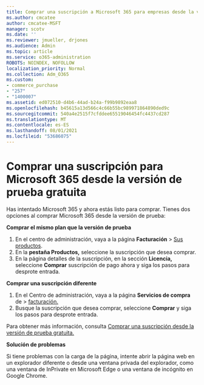 ```yaml
---
title: Comprar una suscripción a Microsoft 365 para empresas desde la versión de prueba gratuita
ms.author: cmcatee
author: cmcatee-MSFT
manager: scotv
ms.date: ''
ms.reviewer: jmueller, drjones
ms.audience: Admin
ms.topic: article
ms.service: o365-administration
ROBOTS: NOINDEX, NOFOLLOW
localization_priority: Normal
ms.collection: Adm_O365
ms.custom:
- commerce_purchase
- "257"
- "1400007"
ms.assetid: ed072510-d4b6-44ad-b24a-f99b9892eaa8
ms.openlocfilehash: b45615a13d566c4c66b55bc989971864890ded9c
ms.sourcegitcommit: 540a4e2515f7cfddee65519046454fc4437cd287
ms.translationtype: MT
ms.contentlocale: es-ES
ms.lasthandoff: 08/01/2021
ms.locfileid: "53686075"
---
```

# <a name="buy-a-subscription-to-microsoft-365-from-your-free-trial"></a>Comprar una suscripción para Microsoft 365 desde la versión de prueba gratuita

Has intentado Microsoft 365 y ahora estás listo para comprar. Tienes dos opciones al comprar Microsoft 365 desde la versión de prueba:
  
 **Comprar el mismo plan que la versión de prueba**
  
1. En el centro de administración, vaya a la página **Facturación** \> [Sus productos](https://go.microsoft.com/fwlink/p/?linkid=842054).
2. En la **pestaña Productos,** seleccione la suscripción que desea comprar.
3. En la página detalles de la suscripción, en la sección **Licencia,** seleccione **Comprar** suscripción de pago ahora y siga los pasos para desprote entrada.
 
**Comprar una suscripción diferente**
  
1. En el Centro de administración, vaya a la página **Servicios de compra** de \> [facturación.](https://go.microsoft.com/fwlink/p/?linkid=868433)
2. Busque la suscripción que desea comprar, seleccione **Comprar** y siga los pasos para desprote entrada.

Para obtener más información, consulta [Comprar una suscripción desde la versión de prueba gratuita.](/microsoft-365/commerce/try-or-buy-microsoft-365#buy-a-subscription-from-your-free-trial)

**Solución de problemas**

Si tiene problemas con la carga de la página, intente abrir la página web en un explorador diferente o desde una ventana privada del explorador, como una ventana de InPrivate en Microsoft Edge o una ventana de incógnito en Google Chrome.
